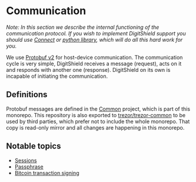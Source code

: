 # Communication

_Note: In this section we describe the internal functioning of the communication protocol. If you wish to implement DigitShield support you should use [Connect](https://github.com/ziancube/connect/) or [python library](https://github.com/ziancube/digitshield-touch-firmware/tree/master/python/), which will do all this hard work for you._

We use [Protobuf v2](https://developers.google.com/protocol-buffers/) for host-device communication. The communication cycle is very simple, DigitShield receives a message (request), acts on it and responds with another one (response). DigitShield on its own is incapable of initiating the communication.

## Definitions

Protobuf messages are defined in the [Common](https://github.com/ziancube/digitshield-touch-firmware/tree/master/common) project, which is part of this monorepo. This repository is also exported to [trezor/trezor-common](https://github.com/trezor/trezor-common) to be used by third parties, which prefer not to include the whole monorepo. That copy is read-only mirror and all changes are happening in this monorepo.

## Notable topics

- [Sessions](sessions.md)
- [Passphrase](passphrase.md)
- [Bitcoin transaction signing](bitcoin-signing.md)

